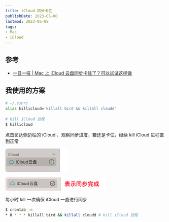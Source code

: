 ```yaml
---
title: iCloud 同步卡住
publishDate: 2023-05-08
lastmod: 2023-05-08
tags:
- Mac
- iCloud
---
```


## 参考

- [一日一技 | Mac 上 iCloud 云盘同步卡住了？可以试试这样做](https://sspai.com/post/72882)

## 我使用的方案

```bash
# ~/.zshrc
alias killicloud='killall bird && killall cloudd'

# kill iCloud 进程
$ killicloud
```

点击访达侧边栏的 iCloud ，观察同步进度，若还是卡住，继续 kill iCloud 进程直到正常

![image.png](https://raw.githubusercontent.com/11ze/static/main/images/iCloud-sync-failed.png)

![image.png](https://raw.githubusercontent.com/11ze/static/main/images/iCloud-sync-stuck.png)

每小时 kill 一次确保 iCloud 一直进行同步

```bash
$ crontab -e
* 0 * * * killall bird && killall cloudd # kill iCloud 进程
```
